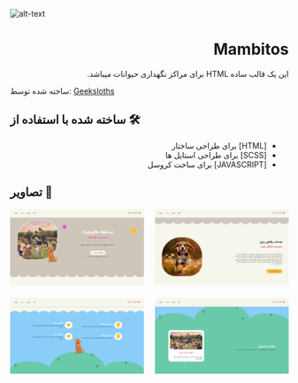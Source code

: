 
![alt-text](banner.png "Header Card")

<div style="text-align: right;">
<h1>Mambitos</h1>
</div>

<div style="text-align: right;direction:rtl;">
<p>این یک قالب ساده HTML برای مراکز نگهداری حیوانات میباشد.</p>
</div>

ساخته شده توسط: [Geeksloths](https://geeksloths.github.io)


## ساخته شده با استفاده از 🛠
<div style="text-align: right;direction:rtl">
    <ul>
        <li>[HTML] برای طراحی ساختار</li>
        <li>[SCSS] برای طراحی استایل ها</li>
        <li>[JAVASCRIPT] برای ساخت کروسل</li>
    </ul>
</div>

## تصاویر 📸
<div style="display:flex;align-items:center;justify-conent:space-between;flex-wrap:wrap;column-gap:20px;row-gap:20px">
    <span style="width:48%">
       <img src="screenshots/screenshot- (1).png" style="width:100%">
    </span>
    <span style="width:48%">
       <img src="screenshots/screenshot- (4).png" style="width:100%">
    </span>
    <span style="width:48%">
       <img src="screenshots/screenshot- (3).png" style="width:100%">
    </span>
    <span style="width:48%">
       <img src="screenshots/screenshot- (2).png" style="width:100%">
    </span>
</div>

